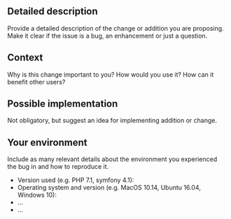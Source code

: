 <!-- Provide a general summary of the issue in the Title above -->

## Detailed description

Provide a detailed description of the change or addition you are proposing.
Make it clear if the issue is a bug, an enhancement or just a question.

## Context

Why is this change important to you? How would you use it?
How can it benefit other users?

## Possible implementation

Not obligatory, but suggest an idea for implementing addition or change.

## Your environment

Include as many relevant details about the environment you experienced the bug in and how to reproduce it.

* Version used (e.g. PHP 7.1, symfony 4.1):
* Operating system and version (e.g. MacOS 10.14, Ubuntu 16.04, Windows 10):
* ...
* ...
